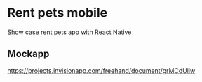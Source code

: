 # Rent pets mobile

Show case rent pets app with React Native

## Mockapp

https://projects.invisionapp.com/freehand/document/grMCdUliw
